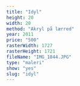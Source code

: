 ```yaml
---
title: "Idyl"
height: 20
width: 20
method: "Akryl på lærred"
year: 2011
price: "500"
rasterWidth: 1727
rasterHeight: 1721
fileName: "IMG_1844.JPG"
type: "maleri"
show: "yes"
slug: "idyl"
---
```

